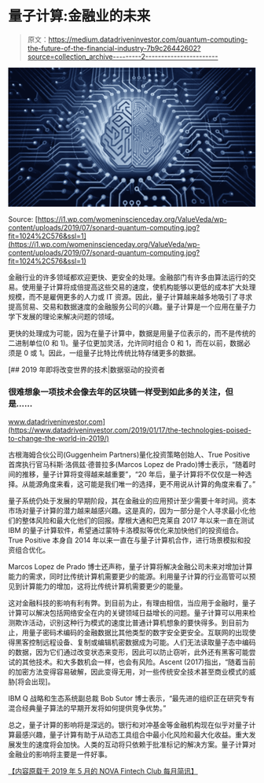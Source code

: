 # 量子计算:金融业的未来

> 原文：<https://medium.datadriveninvestor.com/quantum-computing-the-future-of-the-financial-industry-7b9c26442602?source=collection_archive---------2----------------------->

![](img/fcc53b7366f1326bf105d728af940ee9.png)

Source: [https://i1.wp.com/womeninscienceday.org/ValueVeda/wp-content/uploads/2019/07/sonard-quantum-computing.jpg?fit=1024%2C576&ssl=1](https://i1.wp.com/womeninscienceday.org/ValueVeda/wp-content/uploads/2019/07/sonard-quantum-computing.jpg?fit=1024%2C576&ssl=1)

金融行业的许多领域都欢迎更快、更安全的处理。金融部门有许多由算法运行的交易。使用量子计算将成倍提高这些交易的速度，使机构能够以更低的成本扩大处理规模，而不是雇佣更多的人力或 IT 资源。因此，量子计算越来越多地吸引了寻求提高贸易、交易和数据速度的金融服务公司的兴趣。量子计算是一个应用在量子力学下发展的理论来解决问题的领域。

更快的处理成为可能，因为在量子计算中，数据是用量子位表示的，而不是传统的二进制单位(0 和 1)。量子位更加灵活，允许同时组合 0 和 1，而在以前，数据必须是 0 或 1。因此，一组量子比特比传统比特存储更多的数据。

[](https://www.datadriveninvestor.com/2019/01/17/the-technologies-poised-to-change-the-world-in-2019/) [## 2019 年即将改变世界的技术|数据驱动的投资者

### 很难想象一项技术会像去年的区块链一样受到如此多的关注，但是……

www.datadriveninvestor.com](https://www.datadriveninvestor.com/2019/01/17/the-technologies-poised-to-change-the-world-in-2019/) 

古根海姆合伙公司(Guggenheim Partners)量化投资策略创始人、True Positive 首席执行官马科斯·洛佩兹·德普拉多(Marcos Lopez de Prado)博士表示，“随着时间的推移，量子计算将变得越来越重要”，“20 年后，量子计算将不仅仅是一种选择。从能源角度来看，这可能是我们唯一的选择，更不用说从计算的角度来看了。”

量子系统仍处于发展的早期阶段，其在金融业的应用预计至少需要十年时间。资本市场对量子计算的潜力越来越感兴趣。这是真的，因为一部分是个人寻求最小化他们的整体风险和最大化他们的回报。摩根大通和巴克莱自 2017 年以来一直在测试 IBM 的量子计算软件，希望通过蒙特卡洛模拟等优化来加快他们的投资组合。True Positive 本身自 2014 年以来一直在与量子计算机合作，进行场景模拟和投资组合优化。

Marcos Lopez de Prado 博士还声称，量子计算将解决金融公司未来对增加计算能力的需求，同时比传统计算机需要更少的能源。利用量子计算的行业高管可以预见到计算能力的增加，这将比传统计算机需要更少的能量。

这对金融科技的影响有利有弊。到目前为止，有理由相信，当应用于金融时，量子计算可以解决包括网络安全在内的关键领域日益增长的问题。量子计算可以用来检测欺诈活动，识别这种行为模式的速度比普通计算机想象的要快得多。到目前为止，用量子密码术编码的金融数据比其他类型的数字安全更安全。互联网的出现使得黑客控制远程设备、复制或编辑机密数据成为可能。人们无法读取量子态中编码的数据，因为它们通过改变状态来变形，因此可以防止窃听，此外还有黑客可能尝试的其他技术。和大多数机会一样，也会有风险。Ascent (2017)指出，“随着当前的加密方法变得容易破解，因此变得无用，对一些传统安全技术甚至商业模式的威胁[将会出现]。

IBM Q 战略和生态系统副总裁 Bob Sutor 博士表示，“最先进的组织正在研究专有混合经典量子算法的早期开发将如何提供竞争优势。”

总之，量子计算的影响将是深远的。银行和对冲基金等金融机构现在似乎对量子计算最感兴趣，量子计算有助于从动态工具组合中最小化风险和最大化收益。重大发展发生的速度将会加快。人类的互动将只依赖于批准标记的解决方案。量子计算对金融业的影响将主要是一件好事。

[【内容原载于 2019 年 5 月的 NOVA Fintech Club 每月简讯】](http://www.novafintechclub.com/wp-content/uploads/2019/05/NFTC_Newsletter_May2019.pdf)